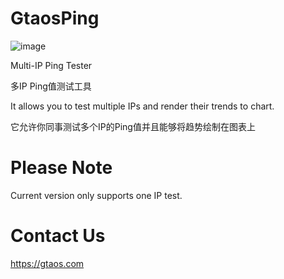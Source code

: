 # GtaosPing
![image](https://github.com/669344682/GtaosPing/assets/7806033/ed25ba3f-c0a0-496e-9a9d-f096339e2669)


Multi-IP Ping Tester

多IP Ping值测试工具

It allows you to test multiple IPs and render their trends to chart.

它允许你同事测试多个IP的Ping值并且能够将趋势绘制在图表上

# Please Note
Current version only supports one IP test.

# Contact Us
https://gtaos.com

